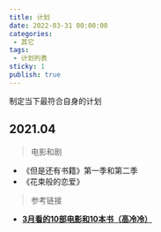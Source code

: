 ```yaml
---
title: 计划
date: 2022-03-31 00:00:00
categories:
 - 其它
tags:
 - 计划列表
sticky: 1
publish: true
---
```


制定当下最符合自身的计划

<!-- more -->

## 2021.04

> 电影和剧

- 《但是还有书籍》第一季和第二季
- 《花束般的恋爱》

> 参考链接

- [**3月看的10部电影和10本书（高冷冷）**](https://mp.weixin.qq.com/s/ZNHTnm1C6KnoObzN2vK0wQ)

